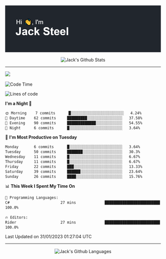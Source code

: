 <p align="center">
  <img align="center" src="https://github.com/JackSteel97/JackSteel97/blob/main/header.png?raw=true" alt="Hi, I'm Jack Steel" /> 
 </p>
<p align="center">
 <img align="center" src="https://github-readme-stats.vercel.app/api?username=jacksteel97&show_icons=true&count_private=true&theme=dracula" alt="Jack's Github Stats" /> 
</p>

<hr/>

![](https://komarev.com/ghpvc/?username=jacksteel97&color=blue)
<!--START_SECTION:waka-->
![Code Time](http://img.shields.io/badge/Code%20Time-513%20hrs%2022%20mins-blue)

![Lines of code](https://img.shields.io/badge/From%20Hello%20World%20I%27ve%20Written-863%20Thousand%20lines%20of%20code-blue)

**I'm a Night 🦉** 

```text
🌞 Morning    7 commits      █░░░░░░░░░░░░░░░░░░░░░░░░   4.24% 
🌆 Daytime    62 commits     █████████░░░░░░░░░░░░░░░░   37.58% 
🌃 Evening    90 commits     █████████████░░░░░░░░░░░░   54.55% 
🌙 Night      6 commits      █░░░░░░░░░░░░░░░░░░░░░░░░   3.64%

```
📅 **I'm Most Productive on Tuesday** 

```text
Monday       6 commits      █░░░░░░░░░░░░░░░░░░░░░░░░   3.64% 
Tuesday      50 commits     ███████░░░░░░░░░░░░░░░░░░   30.3% 
Wednesday    11 commits     █░░░░░░░░░░░░░░░░░░░░░░░░   6.67% 
Thursday     11 commits     █░░░░░░░░░░░░░░░░░░░░░░░░   6.67% 
Friday       22 commits     ███░░░░░░░░░░░░░░░░░░░░░░   13.33% 
Saturday     39 commits     ██████░░░░░░░░░░░░░░░░░░░   23.64% 
Sunday       26 commits     ████░░░░░░░░░░░░░░░░░░░░░   15.76%

```


📊 **This Week I Spent My Time On** 

```text
💬 Programming Languages: 
C#                       27 mins             █████████████████████████   100.0%

🔥 Editors: 
Rider                    27 mins             █████████████████████████   100.0%

```


 Last Updated on 31/01/2023 01:27:04 UTC
<!--END_SECTION:waka-->

<hr/>

<p align="center">
    <img align="center" src="http://github-profile-summary-cards.vercel.app/api/cards/repos-per-language?username=jacksteel97&theme=2077" alt="Jack's Github Languages" /> 
</p>
